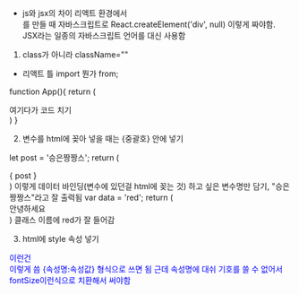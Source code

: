 * js와 jsx의 차이
리액트 환경에서 <div>를 만들 때 자바스크립트로 React.createElement('div', null) 이렇게 짜야함.
JSX라는 일종의 자바스크립트 언어를 대신 사용함

1. class가 아니라 className=""
* 리액트 틀
import 뭔가 from;

function App(){
  return (
    <div className="App">
      여기다가 코드 치기
    </div>
  )
}

2. 변수를 html에 꽂아 넣을 때는 {중괄호} 안에 넣기

  let post = '승은짱짱스';
  return (
    <div className="App">
        <div>{ post }</div>
    </div>
  )
이렇게 데이터 바인딩(변수에 있던걸 html에 꽂는 것) 하고 싶은 변수명만 담기, "승은짱짱스"라고 잘 출력됨
    var data = 'red';
    return (
        <div className="App">
            <div className={data}>안녕하세요</div>
        </div>
    )
클래스 이름에 red가 잘 들어감

3. html에 style 속성 넣기
<div style="color : blue"> 이런건
<div style={ {color : 'blue'} }> 이렇게 씀
{속성명:속성값} 형식으로 쓰면 됨
근데 속성명에 대쉬 기호를 쓸 수 없어서 fontSize이런식으로 치환해서 써야함